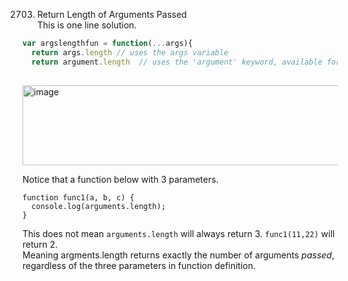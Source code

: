 2703. Return Length of Arguments Passed  
This is one line solution.
```js
var argslengthfun = function(...args){
  return args.length // uses the args variable
  return argument.length  // uses the 'argument' keyword, available for every non-arrow function in javascript2703. Return Length of Arguments Passed
  
```
<img width="1298" height="128" alt="image" src="https://github.com/user-attachments/assets/3726bac0-340c-452d-9ed7-51aeda53ec8b" />

Notice that a function below with 3 parameters.
```
function func1(a, b, c) {
  console.log(arguments.length);
}
```
This does not mean `arguments.length` will always return 3.  `func1(11,22)` will return 2.  
Meaning argments.length returns exactly the number of arguments *passed*, regardless of the three parameters in function definition.
